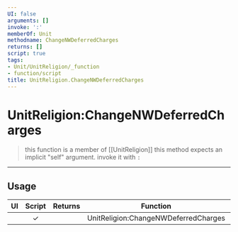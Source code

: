 ```yaml
---
UI: false
arguments: []
invoke: ':'
memberOf: Unit
methodname: ChangeNWDeferredCharges
returns: []
script: true
tags:
- Unit/UnitReligion/_function
- function/script
title: UnitReligion.ChangeNWDeferredCharges
---
```

# UnitReligion:ChangeNWDeferredCharges
> this function is a member of [[UnitReligion]]
> this method expects an implicit "self" argument. invoke it with `:`
-----
## Usage
|  UI | Script | Returns | Function | Arguments |
|:---:|:------:|-------:|:--------:|:---------|
| |✓||UnitReligion:ChangeNWDeferredCharges||
